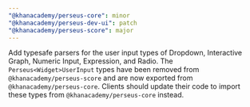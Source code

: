 ```yaml
---
"@khanacademy/perseus-core": minor
"@khanacademy/perseus-dev-ui": patch
"@khanacademy/perseus-score": major
---
```


Add typesafe parsers for the user input types of Dropdown, Interactive Graph,
Numeric Input, Expression, and Radio. The `Perseus<Widget>UserInput` types have
been removed from `@khanacademy/perseus-score` and are now exported from
`@khanacademy/perseus-core`. Clients should update their code to import these
types from `@khanacademy/perseus-core` instead.
